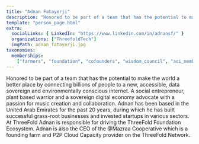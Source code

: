 ```yaml
---
title: "Adnan Fatayerji"
description: "Honored to be part of a team that has the potential to make the world a better place..."
template: "person_page.html"
extra:
  socialLinks: { LinkedIn: "https://www.linkedin.com/in/adnansf/" }
  organizations: ["ThreefoldTech"]
  imgPath: adnan_fatayerji.jpg
taxonomies:
  memberships:
    ["farmers", "foundation", "cofounders", "wisdom_council", "aci_members"]
---
```


Honored to be part of a team that has the potential to make the world a better place by connecting billions of people to a new, accessible, data sovereign and environmentally conscious internet. A social entrepreneur, plant based warrior and a sovereign digital economy advocate with a passion for music creation and collaboration. Adnan has been based in the United Arab Emirates for the past 20 years, during which he has built successful grass-root businesses and invested startups in various sectors. At ThreeFold Adnan is responsible for driving the ThreeFold Foundation Ecosystem. Adnan is also the CEO of the @Mazraa Cooperative which is a founding farm and P2P Cloud Capacity provider on the ThreeFold Network.
